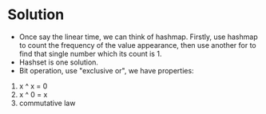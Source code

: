 # Solution
* Once say the linear time, we can think of hashmap. Firstly, use hashmap to count the frequency of the value appearance, then use another for to find that single number which its count is 1.
* Hashset is one solution.
* Bit operation, use "exclusive or", we have properties:
1. x ^ x = 0
2. x ^ 0 = x
3. commutative law
